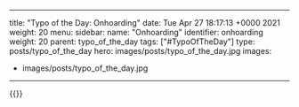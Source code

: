 
---
title: "Typo of the Day: Onhoarding"
date: Tue Apr 27 18:17:13 +0000 2021
weight: 20
menu:
  sidebar:
    name: "Onhoarding"
    identifier: onhoarding
    weight: 20
    parent: typo_of_the_day
tags: ["#TypoOfTheDay"]
type: posts/typo_of_the_day
hero: images/posts/typo_of_the_day.jpg
images:
- images/posts/typo_of_the_day.jpg
---


{{<tweet user="mariatta" id="1387108590482182144">}}

